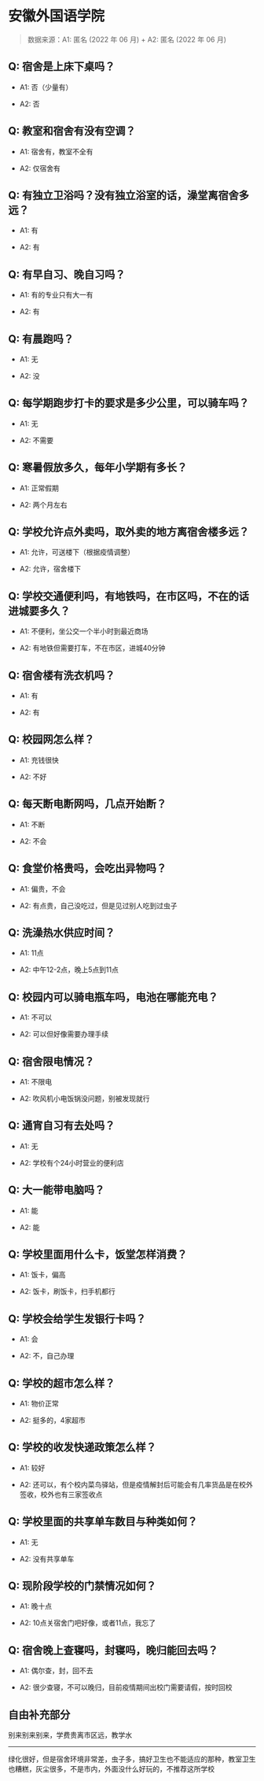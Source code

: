 # 安徽外国语学院

> 数据来源：A1: 匿名 (2022 年 06 月) + A2: 匿名 (2022 年 06 月)

## Q: 宿舍是上床下桌吗？

- A1: 否（少量有）

- A2: 否

## Q: 教室和宿舍有没有空调？

- A1: 宿舍有，教室不全有

- A2: 仅宿舍有

## Q: 有独立卫浴吗？没有独立浴室的话，澡堂离宿舍多远？

- A1: 有

- A2: 有

## Q: 有早自习、晚自习吗？

- A1: 有的专业只有大一有

- A2: 有

## Q: 有晨跑吗？

- A1: 无

- A2: 没

## Q: 每学期跑步打卡的要求是多少公里，可以骑车吗？

- A1: 无

- A2: 不需要

## Q: 寒暑假放多久，每年小学期有多长？

- A1: 正常假期

- A2: 两个月左右

## Q: 学校允许点外卖吗，取外卖的地方离宿舍楼多远？

- A1: 允许，可送楼下（根据疫情调整）

- A2: 允许，宿舍楼下

## Q: 学校交通便利吗，有地铁吗，在市区吗，不在的话进城要多久？

- A1: 不便利，坐公交一个半小时到最近商场

- A2: 有地铁但需要打车，不在市区，进城40分钟

## Q: 宿舍楼有洗衣机吗？

- A1: 有

- A2: 有

## Q: 校园网怎么样？

- A1: 充钱很快

- A2: 不好

## Q: 每天断电断网吗，几点开始断？

- A1: 不断

- A2: 不会

## Q: 食堂价格贵吗，会吃出异物吗？

- A1: 偏贵，不会

- A2: 有点贵，自己没吃过，但是见过别人吃到过虫子

## Q: 洗澡热水供应时间？

- A1: 11点

- A2: 中午12-2点，晚上5点到11点

## Q: 校园内可以骑电瓶车吗，电池在哪能充电？

- A1: 不可以

- A2: 可以但好像需要办理手续

## Q: 宿舍限电情况？

- A1: 不限电

- A2: 吹风机小电饭锅没问题，别被发现就行

## Q: 通宵自习有去处吗？

- A1: 无

- A2: 学校有个24小时营业的便利店

## Q: 大一能带电脑吗？

- A1: 能

- A2: 能

## Q: 学校里面用什么卡，饭堂怎样消费？

- A1: 饭卡，偏高

- A2: 饭卡，刷饭卡，扫手机都行

## Q: 学校会给学生发银行卡吗？

- A1: 会

- A2: 不，自己办理

## Q: 学校的超市怎么样？

- A1: 物价正常

- A2: 挺多的，4家超市

## Q: 学校的收发快递政策怎么样？

- A1: 较好

- A2: 还可以，有个校内菜鸟驿站，但是疫情解封后可能会有几率货品是在校外签收，校外也有三家签收点

## Q: 学校里面的共享单车数目与种类如何？

- A1: 无

- A2: 没有共享单车

## Q: 现阶段学校的门禁情况如何？

- A1: 晚十点

- A2: 10点关宿舍门吧好像，或者11点，我忘了

## Q: 宿舍晚上查寝吗，封寝吗，晚归能回去吗？

- A1: 偶尔查，封，回不去

- A2: 很少查寝，不可以晚归，目前疫情期间出校门需要请假，按时回校

## 自由补充部分

别来别来别来，学费贵离市区远，教学水

***

绿化很好，但是宿舍环境非常差，虫子多，搞好卫生也不能适应的那种，教室卫生也糟糕，灰尘很多，不是市内，外面没什么好玩的，不推荐这所学校